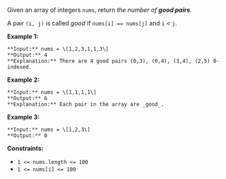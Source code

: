 Given an array of integers `nums`, return _the number of **good pairs**_.

A pair `(i, j)` is called _good_ if `nums[i] == nums[j]` and `i` < `j`.

**Example 1:**

```
**Input:** nums = \[1,2,3,1,1,3\]
**Output:** 4
**Explanation:** There are 4 good pairs (0,3), (0,4), (3,4), (2,5) 0-indexed.
```

**Example 2:**

```
**Input:** nums = \[1,1,1,1\]
**Output:** 6
**Explanation:** Each pair in the array are _good_.
```

**Example 3:**

```
**Input:** nums = \[1,2,3\]
**Output:** 0
```

**Constraints:**

*   `1 <= nums.length <= 100`
*   `1 <= nums[i] <= 100`